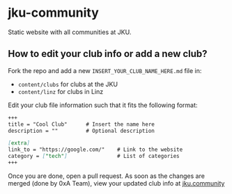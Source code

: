 # jku-community
Static website with all communities at JKU.


## How to edit your club info or add a new club? 

Fork the repo and add a new `INSERT_YOUR_CLUB_NAME_HERE.md` file in:
- `content/clubs` for clubs at the JKU
- `content/linz` for clubs in Linz

Edit your club file information such that it fits the following format:
```markdown
+++
title = "Cool Club"      # Insert the name here
description = ""         # Optional description

[extra]
link_to = "https://google.com/"    # Link to the website
category = ["tech"]                # List of categories
+++
```
Once you are done, open a pull request. As soon as the changes are merged (done by 0xA Team), view your updated club info at [jku.community](https://jku.community/)
